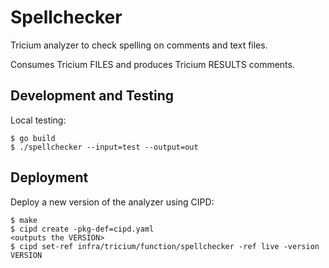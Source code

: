 # Spellchecker

Tricium analyzer to check spelling on comments and text files.

Consumes Tricium FILES and produces Tricium RESULTS comments.

## Development and Testing

Local testing:

```
$ go build
$ ./spellchecker --input=test --output=out
```

## Deployment

Deploy a new version of the analyzer using CIPD:

```
$ make
$ cipd create -pkg-def=cipd.yaml
<outputs the VERSION>
$ cipd set-ref infra/tricium/function/spellchecker -ref live -version VERSION
```